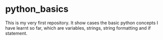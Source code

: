 # python_basics
This is my very first repository. It show cases the basic python concepts I have learnt so far, which are variables, strings, string formatting and if statement.
